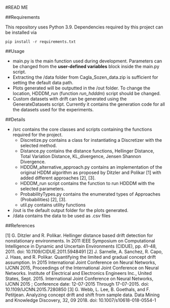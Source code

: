 #READ ME

##Requirements

This repository uses Python 3.9. Dependencies required by this project can be installed via

`pip install -r requirements.txt`

##Usage 

- main.py is the main function used during development. Parameters can be changed from the **user-defined variables** block inside the main.py script.
- Extracting the /data folder from Cagla_Sozen_data.zip is sufficient for setting the default data path.
- Plots generated will be outputted in the /out folder. To change the location, HDDDM_run (function _run_hdddm_) script should be changed. 
- Custom datasets with drift can be generated using the GenerateDatasets script. Currently it contains the generation code for all the datasets used for the experiments. 

##Details
- /src contains the core classes and scripts containing the functions required for the project. 
  - Discretize.py contains a class for instantiating a Discretizer with the selected method.
  - Distance.py contains the distance functions, Hellinger Distance, Total Variation Distance, KL_divergence, Jensen Shannon Divergence.
  - HDDDM_alternative_approach.py contains an implementation of the original HDDM algorithm as proposed by Ditzler and Polikar [1] with added different approaches [2], [3]. 
  - HDDDM_run script contains the function to run HDDDM with the selected parameters.
  - ProbabilityTypes.py contains the enumerated types of Approaches (Probabilities) [2], [3].
  - util.py contains utility functions
- /out is the default output folder for the plots generated.
- /data contains the data to be used as .csv files

##References 

[1] G. Ditzler and R. Polikar. Hellinger distance based drift detection for  nonstationary environments. In 2011 IEEE Symposium on Computational Intelligence in Dynamic and Uncertain Environments (CIDUE), pp. 41–48, 2011. doi: 10.1109/CIDUE.2011.5948491
[2] J. Sarnelle, A. Sanchez, R. Capo, J. Haas, and R. Polikar. Quantifying  the limited and gradual concept drift assumption. In 2015 International Joint Conference on Neural Networks, IJCNN 2015, Proceedings of the  International Joint Conference on Neural Networks. Institute of Electrical  and Electronics Engineers Inc., United States, Sept. 2015. International Joint Conference on Neural Networks, IJCNN 2015 ; Conference date: 12-07-2015 Through 17-07-2015. doi: 10.1109/IJCNN.2015.7280850
[3] G. Webb, L. Lee, B. Goethals, and F. Petitjean. Analyzing concept drift  and shift from sample data. Data Mining and Knowledge Discovery, 32, 09 2018. doi: 10.1007/s10618-018-0554-1